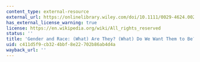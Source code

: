 ```yaml
---
content_type: external-resource
external_url: https://onlinelibrary.wiley.com/doi/10.1111/0029-4624.00201
has_external_license_warning: true
license: https://en.wikipedia.org/wiki/All_rights_reserved
status: ''
title: 'Gender and Race: (What) Are They? (What) Do We Want Them to Be?'
uid: c411d5f9-cb32-4bbf-8e22-702b86ab4d4a
wayback_url: ''
---
```

